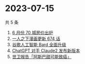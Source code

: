 # 2023-07-15

共 5 条

<!-- BEGIN ZHIHUSEARCH -->
<!-- 最后更新时间 Sat Jul 15 2023 17:11:35 GMT+0800 (China Standard Time) -->
1. [6 月份 70 城房价出炉](https://www.zhihu.com/search?q=6%20月份%2070%20城房价出炉)
1. [一人之下漫画更新 674 话](https://www.zhihu.com/search?q=一人之下漫画更新%20674%20话)
1. [谷歌人工智能 Bard 全面升级](https://www.zhihu.com/search?q=谷歌人工智能%20Bard%20全面升级)
1. [ChatGPT 对手 Claude2 发布新版本](https://www.zhihu.com/search?q=ChatGPT%20对手%20Claude2%20发布新版本)
1. [世卫报告「阿斯巴甜可能致癌」](https://www.zhihu.com/search?q=世卫报告「阿斯巴甜可能致癌」)
<!-- END ZHIHUSEARCH -->
